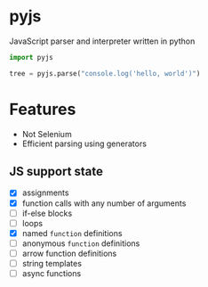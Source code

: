 # pyjs
JavaScript parser and interpreter written in python

```python
import pyjs

tree = pyjs.parse("console.log('hello, world')")
```
# Features
- Not Selenium
- Efficient parsing using generators

## JS support state

- [x] assignments
- [x] function calls with any number of arguments
- [ ] if-else blocks
- [ ] loops
- [x] named `function` definitions
- [ ] anonymous `function` definitions
- [ ] arrow function definitions
- [ ] string templates
- [ ] async functions